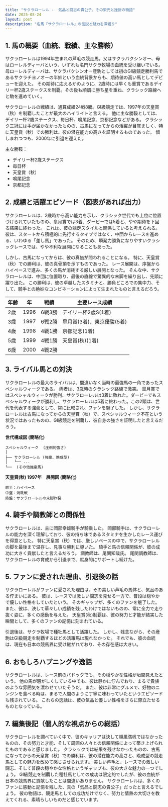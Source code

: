 ```yaml
---
title: "サクラローレル -  気品と闘志の貴公子、その栄光と挫折の物語"
date: 2025-08-24
layout: post
description: "名馬『サクラローレル』の伝説と魅力を深堀り"
---
```


## 1. 馬の概要（血統、戦績、主な勝鞍）

サクラローレルは1994年生まれの芦毛の競走馬。父はサクラバクシンオー、母はローレルディーバという、いずれも名門サクラ牧場の血統を受け継いでいる。  母ローレルディーバは、サクラバクシンオー産駒としては初のGI級競走勝利馬であるサクラチヨノオーの半姉という血統背景からも、期待値の高い馬としてデビューを迎えた。  その期待に応えるかのように、2歳時には早くも重賞であるデイリー杯2歳ステークスを制覇。その後も順調に勝ち星を重ね、クラシック路線へと駒を進めていく。

サクラローレルの戦績は、通算成績24戦8勝。GI級競走では、1997年の天皇賞（秋）を制覇したことが最大のハイライトと言える。  他に主な勝鞍としては、デイリー杯2歳ステークス、毎日杯、鳴尾記念、京都記念などがある。  クラシック三冠には手が届かなかったものの、古馬になってからの活躍が目覚ましく、特に天皇賞（秋）での勝利は、彼の潜在能力の高さを証明するものであった。  惜しまれつつも、2000年に引退を迎えた。

主な勝鞍：

* デイリー杯2歳ステークス
* 毎日杯
* 天皇賞（秋）
* 鳴尾記念
* 京都記念


## 2. 成績と活躍エピソード（図表があれば出力）

サクラローレルは、2歳時から高い能力を示し、クラシック世代でも上位に位置づけられていたものの、皐月賞では3着、ダービーでは5着と、やや期待を下回る結果に終わった。  これは、彼の競走スタイルと関係していると考えられる。  彼は、スタートから積極的に先行するタイプではなく、中団からレースを進める、いわゆる「差し馬」であった。  そのため、瞬発力勝負になりやすいクラシックレースでは、やや不利な展開になることもあった。

しかし、古馬になってからは、彼の真価が問われることになる。  特に、天皇賞（秋）での勝利は、彼の真骨頂を示すものであった。  レース展開は、序盤からハイペースで進み、多くの馬が消耗する厳しい展開となった。  そんな中、サクラローレルは、中団に位置取り、最後の直線で驚異的な末脚を繰り出し、先頭に躍り出た。  この勝利は、彼の卓越したスタミナと、勝負どころでの集中力、そして、騎手との絶妙なコンビネーションによって生まれたものと言えるだろう。


| 年齢 | 年 | 戦績 | 主要レース成績 |
|---|---|---|---|
| 2歳 | 1996 | 6戦3勝 | デイリー杯2歳S(1着) |
| 3歳 | 1997 | 6戦2勝 | 皐月賞(3着)、東京優駿(5着) |
| 4歳 | 1998 | 4戦1勝 | 京都記念(1着) |
| 5歳 | 1999 | 4戦1勝 | 天皇賞(秋)(1着) |
| 6歳 | 2000 | 4戦2勝 |  |


## 3. ライバル馬との対決

サクラローレルの最大のライバルは、間違いなく当時の最強馬の一角であったスペシャルウィークである。  両者は、3歳時のクラシック路線で激突。  皐月賞ではスペシャルウィークが勝利、サクラローレルは3着に敗れた。ダービーでもスペシャルウィークが勝利し、サクラローレルは5着に終わった。この2頭は、世代を代表する強豪として、常に比較され、ファンを魅了した。  しかし、サクラローレルは古馬になってからの天皇賞（秋）で、スペシャルウィーク不在という状況ではあったものの、GI級競走を制覇し、彼自身の強さを証明したと言えるだろう。


**世代構成図 (簡略化)**

```
スペシャルウィーク  (圧倒的強さ)
│
├── サクラローレル (強豪、晩成型)
│   └── ...
└──  (その他強豪馬)
```

**天皇賞(秋) 1997年　展開図 (簡略化)**

```
前半：ハイペース
中盤：消耗戦
終盤：サクラローレルの末脚炸裂
```


## 4. 騎手や調教師との関係性

サクラローレルは、主に岡部幸雄騎手が騎乗した。  岡部騎手は、サクラローレルの能力を深く理解しており、彼の持ち味であるスタミナを生かしたレース運びを得意とした。  特に天皇賞（秋）では、厳しいペースの中で、サクラローレルの脚を最後まで温存し、見事な勝利に導いた。  騎手と馬の信頼関係が、彼の成功に大きく貢献したと言えるだろう。  調教師は、尾関知哉氏。  尾関調教師は、サクラローレルの育成から引退まで、献身的にサポートし続けた。


## 5. ファンに愛された理由、引退後の話

サクラローレルがファンに愛された理由は、その美しい芦毛の馬体と、気品のある佇まいにある。  彼は、レースでは激しい闘志を見せる一方で、普段は穏やかで優しい性格をしていたという。  そのギャップが、多くのファンを魅了した。  また、彼は、決して華々しい成績を残したわけではないものの、常に全力で走り抜く姿に、多くの感動を与えた。  天皇賞(秋)制覇は、彼の努力と才能が結実した瞬間として、多くのファンの記憶に刻まれている。

引退後は、サクラ牧場で種牡馬として活躍した。  しかし、残念ながら、その産駒はGI級競走を制覇するほどの活躍馬は現れなかった。  それでも、彼の血統は、現在も日本の競馬界に受け継がれており、その存在感は大きい。


## 6. おもしろハプニングや逸話

サクラローレルは、レース前のパドックでも、その穏やかな性格が垣間見えたという。  他の馬が騒がしくしている中でも、彼は静かに佇んでおり、まるで貴族のような雰囲気を漂わせていたそうだ。  また、彼は非常にグルメで、好物のニンジンを食べる時は、まるで人間のように丁寧に味わっていたというエピソードも残されている。  これらの逸話は、彼の気品と優しい性格をさらに際立たせるものとなっている。


## 7. 編集後記（個人的な視点からの総括）

サクラローレルを調べていく中で、彼のキャリアは決して順風満帆ではなかったものの、その努力と才能、そして周囲の人々との信頼関係によって築き上げられたものであると感じました。  クラシックでは結果を残せなかったものの、古馬になってからの天皇賞（秋）での勝利は、彼の潜在能力の高さと、晩成型の競走馬としての魅力を改めて感じさせられます。  美しい芦毛と、レースでの激しい闘志、そして普段の穏やかな性格というギャップも、彼の大きな魅力の一つでしょう。  GI級競走を制覇した種牡馬としての成功は限定的でしたが、彼の血統が日本の競馬界に貢献したことは間違いありません。  サクラローレルは、多くのファンに感動と記憶を残した、真の「気品と闘志の貴公子」だったと言えるでしょう。  彼の物語は、競走馬としての成功だけでなく、努力と情熱の大切さを教えてくれる、素晴らしいものだと感じています。
